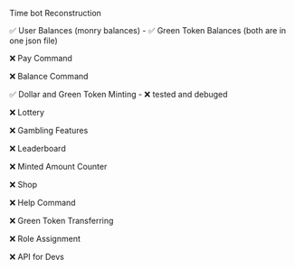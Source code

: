 Time bot
Reconstruction

✅ User Balances (monry balances) - ✅ Green Token Balances
(both are in one json file)

❌ Pay Command

❌ Balance Command 

✅ Dollar and Green Token Minting - ❌ tested and debuged

❌ Lottery

❌ Gambling Features

❌ Leaderboard

❌ Minted Amount Counter

❌ Shop

❌ Help Command

❌ Green Token Transferring

❌ Role Assignment

❌ API for Devs
